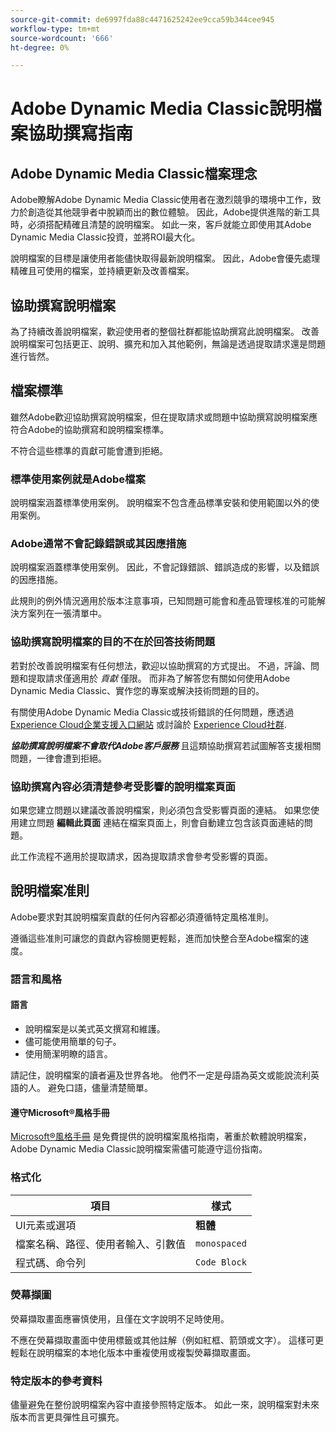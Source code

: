```yaml
---
source-git-commit: de6997fda88c4471625242ee9cca59b344cee945
workflow-type: tm+mt
source-wordcount: '666'
ht-degree: 0%

---
```

# Adobe Dynamic Media Classic說明檔案協助撰寫指南

## Adobe Dynamic Media Classic檔案理念

Adobe瞭解Adobe Dynamic Media Classic使用者在激烈競爭的環境中工作，致力於創造從其他競爭者中脫穎而出的數位體驗。 因此，Adobe提供進階的新工具時，必須搭配精確且清楚的說明檔案。 如此一來，客戶就能立即使用其Adobe Dynamic Media Classic投資，並將ROI最大化。

說明檔案的目標是讓使用者能儘快取得最新說明檔案。 因此，Adobe會優先處理精確且可使用的檔案，並持續更新及改善檔案。

## 協助撰寫說明檔案

為了持續改善說明檔案，歡迎使用者的整個社群都能協助撰寫此說明檔案。 改善說明檔案可包括更正、說明、擴充和加入其他範例，無論是透過提取請求還是問題進行皆然。

## 檔案標準

雖然Adobe歡迎協助撰寫說明檔案，但在提取請求或問題中協助撰寫說明檔案應符合Adobe的協助撰寫和說明檔案標準。

不符合這些標準的貢獻可能會遭到拒絕。

### 標準使用案例就是Adobe檔案

說明檔案涵蓋標準使用案例。 說明檔案不包含產品標準安裝和使用範圍以外的使用案例。

### Adobe通常不會記錄錯誤或其因應措施

說明檔案涵蓋標準使用案例。 因此，不會記錄錯誤、錯誤造成的影響，以及錯誤的因應措施。

此規則的例外情況適用於版本注意事項，已知問題可能會和產品管理核准的可能解決方案列在一張清單中。

### 協助撰寫說明檔案的目的不在於回答技術問題

若對於改善說明檔案有任何想法，歡迎以協助撰寫的方式提出。 不過，評論、問題和提取請求僅適用於 *貢獻* 僅限。 而非為了解答您有關如何使用Adobe Dynamic Media Classic、實作您的專案或解決技術問題的目的。

有關使用Adobe Dynamic Media Classic或技術錯誤的任何問題，應透過 [Experience Cloud企業支援入口網站](https://experienceleague.adobe.com/?support-solution=General&amp;support-tab=home#support) 或討論於 [Experience Cloud社群](https://experienceleaguecommunities.adobe.com/t5/adobe-experience-manager/ct-p/adobe-experience-manager-community).

***協助撰寫說明檔案不會取代Adobe客戶服務*** 且這類協助撰寫若試圖解答支援相關問題，一律會遭到拒絕。

### 協助撰寫內容必須清楚參考受影響的說明檔案頁面

如果您建立問題以建議改善說明檔案，則必須包含受影響頁面的連結。 如果您使用建立問題 **編輯此頁面** 連結在檔案頁面上，則會自動建立包含該頁面連結的問題。

此工作流程不適用於提取請求，因為提取請求會參考受影響的頁面。

## 說明檔案准則

Adobe要求對其說明檔案貢獻的任何內容都必須遵循特定風格准則。

遵循這些准則可讓您的貢獻內容檢閱更輕鬆，進而加快整合至Adobe檔案的速度。

### 語言和風格

#### 語言

* 說明檔案是以美式英文撰寫和維護。
* 儘可能使用簡單的句子。
* 使用簡潔明瞭的語言。

請記住，說明檔案的讀者遍及世界各地。 他們不一定是母語為英文或能說流利英語的人。 避免口語，儘量清楚簡單。

#### 遵守Microsoft®風格手冊

[Microsoft®風格手冊](https://learn.microsoft.com/en-us/style-guide/welcome/) 是免費提供的說明檔案風格指南，著重於軟體說明檔案，Adobe Dynamic Media Classic說明檔案需儘可能遵守這份指南。

### 格式化

| 項目 | 樣式 |
|---|---|
| UI元素或選項 | **粗體** |
| 檔案名稱、路徑、使用者輸入、引數值 | `monospaced` |
| 程式碼、命令列 | ```Code Block``` |

### 熒幕擷圖

熒幕擷取畫面應審慎使用，且僅在文字說明不足時使用。

不應在熒幕擷取畫面中使用標籤或其他註解（例如紅框、箭頭或文字）。 這樣可更輕鬆在說明檔案的本地化版本中重複使用或複製熒幕擷取畫面。

### 特定版本的參考資料

儘量避免在整份說明檔案內容中直接參照特定版本。 如此一來，說明檔案對未來版本而言更具彈性且可擴充。
